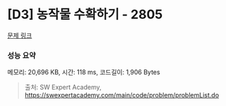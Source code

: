 # [D3] 농작물 수확하기 - 2805 

[문제 링크](https://swexpertacademy.com/main/code/problem/problemDetail.do?contestProbId=AV7GLXqKAWYDFAXB) 

### 성능 요약

메모리: 20,696 KB, 시간: 118 ms, 코드길이: 1,906 Bytes



> 출처: SW Expert Academy, https://swexpertacademy.com/main/code/problem/problemList.do